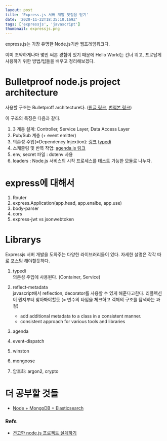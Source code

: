 ```yaml
---
layout: post
title: 'Express.js 서버 개발 첫걸음 딛기'
date: '2020-11-22T18:35:10.169Z'
tags: ['expressjs', 'javascript']
thumbnail: expressjs.png
---
```


express.js는 가장 유명한 Node.js기반 웹프레임워크다.

이미 조약하게나마 몇번 써본 경험이 있기 때문에 Hello World는 건너 뛰고, 프로답게 사용하기 위한 방법/팁들을 배우고 정리해보겠다.

# Bulletproof node.js project architecture

사용할 구조는 Bulletproff architecture다. ([원글 링크](https://softwareontheroad.com/ideal-nodejs-project-structure/), [번역본 링크](https://velog.io/@hopsprings2/%EA%B2%AC%EA%B3%A0%ED%95%9C-node.js-%ED%94%84%EB%A1%9C%EC%A0%9D%ED%8A%B8-%EC%95%84%ED%82%A4%ED%85%8D%EC%B3%90-%EC%84%A4%EA%B3%84%ED%95%98%EA%B8%B0))

이 구조의 특징은 다음과 같다.

1. 3 계층 설계: Controller, Service Layer, Data Access Layer
2. Pub/Sub 계층 (+ event emitter)
3. 의존성 주입(=Dependency Injextion): [링크](https://velog.io/@wlsdud2194/what-is-di) [typedi](https://www.npmjs.com/package/typedi)
4. 스케줄링 및 반복 작업: [agenda.js 링크](https://softwareontheroad.com/nodejs-scalability-issues/)
5. env, secret 파일 : dotenv 사용
6. loaders : Node.js 서비스의 시작 프로세스를 테스트 가능한 모듈로 나누자.

# express에 대해서

1. Router
2. express.Application(app.head, app.enalbe, app.use)
3. body-parser
4. cors
5. express-jwt vs jsonwebtoken

# Librarys

Expressjs 서버 개발을 도와주는 다양한 라이브러리들이 있다.
자세한 설명은 각각 따로 포스팅 해야할듯하다.

1. typedi<br>
   의존성 주입에 사용된다. (Container, Service)
2. reflect-metadata<br>
   javascript에서 reflection, decorator를 사용할 수 있게 해준다고한다. 리플렉션이 뭔지부터 찾아봐야할듯 (= 변수의 타입을 체크하고 객체의 구조를 탐색하는 과정)<br>

   - add additional metadata to a class in a consistent manner.<br>
   - consistent approach for various tools and libraries

3. agenda
4. event-dispatch
5. winston
6. mongoose
7. 암호화: argon2, crypto

# 더 공부할 것들

- [Node + MongoDB + Elasticsearch](https://medium.com/@rahulsamant_2674/node-mongodb-elasticsearch-a92002991ad0)

### Refs

- [견고한 node.js 프로젝트 설계하기](https://velog.io/@hopsprings2/%EA%B2%AC%EA%B3%A0%ED%95%9C-node.js-%ED%94%84%EB%A1%9C%EC%A0%9D%ED%8A%B8-%EC%95%84%ED%82%A4%ED%85%8D%EC%B3%90-%EC%84%A4%EA%B3%84%ED%95%98%EA%B8%B0)
